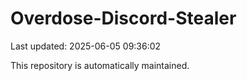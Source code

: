 # Overdose-Discord-Stealer

Last updated: 2025-06-05 09:36:02

This repository is automatically maintained.

